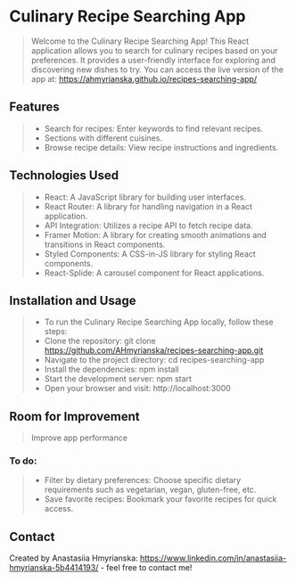# Culinary Recipe Searching App
> Welcome to the Culinary Recipe Searching App! This React application allows you to search for culinary recipes based on your preferences. It provides a user-friendly interface for exploring and discovering new dishes to try. You can access the live version of the app at: https://ahmyrianska.github.io/recipes-searching-app/

## Features
> - Search for recipes: Enter keywords to find relevant recipes.
> - Sections with different cuisines.
> - Browse recipe details: View recipe instructions and ingredients.

## Technologies Used
> - React: A JavaScript library for building user interfaces.
> - React Router: A library for handling navigation in a React application.
> - API Integration: Utilizes a recipe API to fetch recipe data.
> - Framer Motion: A library for creating smooth animations and transitions in React components.
> - Styled Components: A CSS-in-JS library for styling React components.
> - React-Splide: A carousel component for React applications.

## Installation and Usage
> - To run the Culinary Recipe Searching App locally, follow these steps:
> - Clone the repository: git clone https://github.com/AHmyrianska/recipes-searching-app.git
> - Navigate to the project directory: cd recipes-searching-app
> - Install the dependencies: npm install
> - Start the development server: npm start
> - Open your browser and visit: http://localhost:3000

## Room for Improvement
> Improve app performance

### To do:
> - Filter by dietary preferences: Choose specific dietary requirements such as vegetarian, vegan, gluten-free, etc.
> - Save favorite recipes: Bookmark your favorite recipes for quick access.

## Contact
Created by Anastasiia Hmyrianska: https://www.linkedin.com/in/anastasiia-hmyrianska-5b4414193/ - feel free to contact me!
